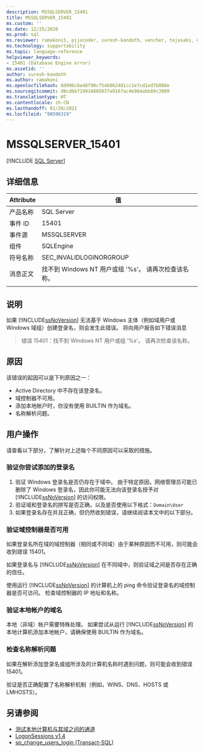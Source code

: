 ```yaml
---
description: MSSQLSERVER_15401
title: MSSQLSERVER_15401
ms.custom: ''
ms.date: 12/25/2020
ms.prod: sql
ms.reviewer: ramakoni1, pijocoder, suresh-kandoth, vencher, tejasaks, docast
ms.technology: supportability
ms.topic: language-reference
helpviewer_keywords:
- 15401 (Database Engine error)
ms.assetid: ''
author: suresh-kandoth
ms.author: ramakoni
ms.openlocfilehash: 8d996c6e48f90cf54b962481cc1e7cd1ed7b088e
ms.sourcegitcommit: d8cdbb719916805037a9167ac4e964abb89c3909
ms.translationtype: HT
ms.contentlocale: zh-CN
ms.lasthandoff: 01/20/2021
ms.locfileid: "98596319"
---
```

# <a name="mssqlserver_15401"></a>MSSQLSERVER_15401
 [!INCLUDE [SQL Server](../../includes/applies-to-version/sqlserver.md)]

## <a name="details"></a>详细信息

|Attribute|值|
|---|---|
|产品名称|SQL Server|
|事件 ID|15401|
|事件源|MSSQLSERVER|
|组件|SQLEngine|
|符号名称|SEC_INVALIDLOGINORGROUP|
|消息正文|找不到 Windows NT 用户或组 '%s'。 请再次检查该名称。|
||

## <a name="explanation"></a>说明

如果 [!INCLUDE[ssNoVersion](../../includes/ssnoversion-md.md)] 无法基于 Windows 主体（例如域用户或 Windows 域组）创建登录名，则会发生此错误。 将向用户报告如下错误消息

> 错误 15401：找不到 Windows NT 用户或组 '%s'。 请再次检查该名称。

## <a name="cause"></a>原因

该错误的起因可以是下列原因之一：

- Active Directory 中不存在该登录名。
- 域控制器不可用。
- 添加本地帐户时，你没有使用 BUILTIN 作为域名。
- 名称解析问题。

## <a name="user-action"></a>用户操作

请查看以下部分，了解针对上述每个不同原因可以采取的措施。

### <a name="verify-the-login-you-are-trying-to-add"></a>验证你尝试添加的登录名

1. 验证 Windows 登录名是否仍存在于域中。 由于特定原因，网络管理员可能已删除了 Windows 登录名，因此你可能无法向该登录名授予对 [!INCLUDE[ssNoVersion](../../includes/ssnoversion-md.md)] 的访问权限。
1. 验证域和登录名的拼写是否正确，以及是否使用以下格式：`Domain\User`
1. 如果登录名存在并且正确，但仍然收到错误，请继续阅读本文中的以下部分。

### <a name="verify-if-the-domain-controller-is-available"></a>验证域控制器是否可用

如果登录名所在域的域控制器（相同或不同域）由于某种原因而不可用，则可能会收到错误 15401。

如果登录名与 [!INCLUDE[ssNoVersion](../../includes/ssnoversion-md.md)] 在不同域中，则验证域之间是否存在正确的信任。

使用运行 [!INCLUDE[ssNoVersion](../../includes/ssnoversion-md.md)] 的计算机上的 ping 命令验证登录名的域控制器是否可访问。 检查域控制器的 IP 地址和名称。

### <a name="verify-the-domain-name-for-local-accounts"></a>验证本地帐户的域名

本地（非域）帐户需要特殊处理。 如果尝试从运行 [!INCLUDE[ssNoVersion](../../includes/ssnoversion-md.md)] 的本地计算机添加本地帐户，请确保使用 BUILTIN 作为域名。

### <a name="check-for-name-resolution-issues"></a>检查名称解析问题

如果在解析添加登录名或组所涉及的计算机名称时遇到问题，则可能会收到错误 15401。

验证是否正确配置了名称解析机制（例如，WINS、DNS、HOSTS 或 LMHOSTS）。

## <a name="see-also"></a>另请参阅

- [测试本地计算机与其域之间的通道](/powershell/module/microsoft.powershell.management/test-computersecurechannel#example-1--test-a-channel-between-the-local-computer-and-its-domain)
- [LogonSessions v1.4](/sysinternals/downloads/logonsessions)
- [sp_change_users_login (Transact-SQL)](../system-stored-procedures/sp-change-users-login-transact-sql.md)